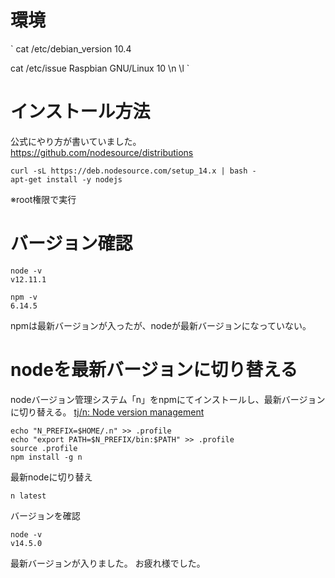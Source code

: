 <!--
title:   Raspberry Pi 3 Model B+に最新のNode.jsとnpmをインストールする
tags:    Node.js,RaspberryPi,npm
id:      29abb0466ca994bc0e8d
private: false
-->
# 環境
`
cat /etc/debian_version
10.4

cat /etc/issue
Raspbian GNU/Linux 10 \n \l
`

# インストール方法

公式にやり方が書いていました。
https://github.com/nodesource/distributions

```
curl -sL https://deb.nodesource.com/setup_14.x | bash -
apt-get install -y nodejs
```
※root権限で実行

# バージョン確認

```
node -v
v12.11.1

npm -v
6.14.5
```

npmは最新バージョンが入ったが、nodeが最新バージョンになっていない。

# nodeを最新バージョンに切り替える

nodeバージョン管理システム「n」をnpmにてインストールし、最新バージョンに切り替える。
[tj/n: Node version management](https://github.com/tj/n)


```
echo "N_PREFIX=$HOME/.n" >> .profile
echo "export PATH=$N_PREFIX/bin:$PATH" >> .profile
source .profile
npm install -g n
```

最新nodeに切り替え

```
n latest
```

バージョンを確認

```
node -v
v14.5.0
```

最新バージョンが入りました。
お疲れ様でした。
